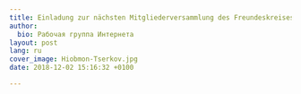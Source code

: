 ```yaml
---
title: Einladung zur nächsten Mitgliederversammlung des Freundeskreises
author:
  bio: Рабочая группа Интернета
layout: post
lang: ru
cover_image: Hiobmon-Tserkov.jpg
date: 2018-12-02 15:16:32 +0100

---
```

